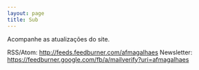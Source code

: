```yaml
---
layout: page
title: Sub
---
```


Acompanhe as atualizações do site.

RSS/Atom: http://feeds.feedburner.com/afmagalhaes
Newsletter: https://feedburner.google.com/fb/a/mailverify?uri=afmagalhaes